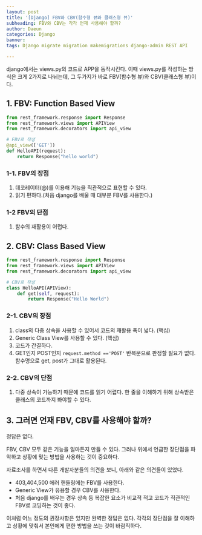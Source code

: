```yaml
---
layout: post
title: '[Django] FBV와 CBV(함수형 뷰와 클래스형 뷰)'
subheading: FBV와 CBV는 각각 언재 사용해야 할까?
author: Daeun
categories: Django
banner:
tags: Django migrate migration makemigrations django-admin REST API

---
```



django에서는 views.py의 코드로 APP을 동작시킨다. 이때 views.py를 작성하는 방식은 크게 2가지로 나뉘는데, 그 두가지가 바로 FBV(함수형 뷰)와 CBV(클래스형 뷰)이다.

## 1. FBV: Function Based View
```python
from rest_framework.response import Response
from rest_framework.views import APIView
from rest_framework.decorators import api_view

# FBV로 작성
@api_view(['GET'])
def HelloAPI(request):
    return Response("hello world")
```

### 1-1. FBV의 장점
1. 데코레이터(@)를 이용해 기능을 직관적으로 표현할 수 있다.
2. 읽기 편하다.(처음 django를 배울 때 대부분 FBV를 사용한다.)
   
### 1-2 FBV의 단점
1. 함수의 재활용이 어렵다.

## 2. CBV: Class Based View
```python
from rest_framework.response import Response
from rest_framework.views import APIView
from rest_framework.decorators import api_view

# CBV로 작성
class HelloAPI(APIView):
    def get(self, request):
        return Response("Hello World")
```

### 2-1. CBV의 장점
1. class의 다중 상속을 사용할 수 있어서 코드의 재활용 폭이 넓다. (핵심)
2. Generic Class View를 사용할 수 있다. (핵심)
3. 코드가 간결하다.
4. GET인지 POST인지 `request.method =='POST'` 반복문으로 판정할 필요가 없다. 함수명으로 get, post가 그대로 활용된다.

### 2-2. CBV의 단점
1. 다중 상속이 가능하기 때문에 코드를 읽기 어렵다. 한 줄을 이해하기 위해 상속받은 클래스의 코드까지 봐야할 수 있다.


## 3. 그러면 언재 FBV, CBV를 사용해야 할까?
정답은 없다.

FBV, CBV 모두 같은 기능을 얼마든지 만들 수 있다. 그러나 위에서 언급한 장단점을 파악하고 상황에 맞는 방법을 사용하는 것이 중요하다.

자료조사를 하면서 다른 개발자분들의 의견을 보니, 아래와 같은 의견들이 있었다.

- 403,404,500 에러 핸들링에는 FBV를 사용한다.
- Generic View가 유용할 경우 CBV를 사용한다.
- 처음 django를 배우는 경우 상속 등 복잡한 요소가 비교적 적고 코드가 직관적인 FBV로 코딩하는 것이 좋다.

이처럼 어느 정도의 권장사항은 있지만 완벽한 정답은 없다. 각각의 장단점을 잘 이해하고 상황에 맞춰서 본인에게 편한 방법을 쓰는 것이 바람직하다.